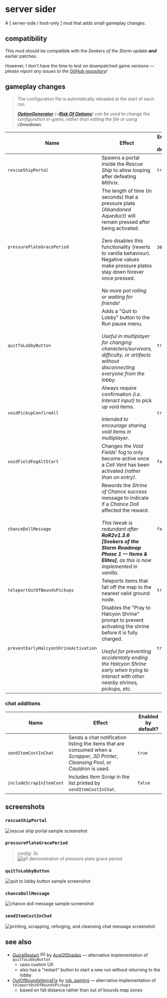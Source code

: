 # server sider

A \[ server-side / host-only \] mod that adds small gameplay changes.

## compatibility

This mod should be compatible with the *Seekers of the Storm* update ***and*** earlier patches.

However, I don't have the time to test on downpatched game versions *— please report any issues to the [GitHub repository](https://github.com/itsschwer/ror2-serversider/issues)!*

## gameplay changes

> The configuration file is automatically reloaded at the start of each run.
>
> *[***OptionGenerator***](https://thunderstore.io/package/6thmoon/OptionGenerator/) *(+[***Risk Of Options***](https://thunderstore.io/package/Rune580/Risk_Of_Options/))* can be used to change the configuration in-game, rather than editing the file or using **r2modman**.*

Name | Effect | Enabled by default?
---    | ---    | ---
`rescueShipPortal` | Spawns a portal inside the *Rescue Ship* to allow looping after defeating *Mithrix*.  | `true`
`pressurePlateGracePeriod` | The length of time (in seconds) that a pressure plate *(Abandoned Aqueduct)* will remain pressed after being activated.<br/><br/>Zero disables this functionality (reverts to vanilla behaviour).<br/>Negative values make pressure plates stay down forever once pressed.<br/><br/>*No more pot rolling or waiting for friends!* | `30` *(true)*
`quitToLobbyButton` | Adds a "Quit to Lobby" button to the Run pause menu. <br/><br/> *Useful in multiplayer for changing characters/survivors, difficulty, or artifacts without disconnecting everyone from the lobby.* | `true`
`voidPickupConfirmAll` | Always require confirmation *(i.e. Interact input)* to pick up void items. <br/><br/> *Intended to encourage sharing void items in multiplayer.* | `true`
`voidFieldFogAltStart` | Changes the *Void Fields*' fog to only become active once a *Cell Vent* has been activated *(rather than on entry)*. | `false`
`chanceDollMessage` | Rewords the *Shrine of Chance* success message to indicate if a *Chance Doll* affected the reward.<br/><br/>*This tweak is redundant after **RoR2v1.3.6 [Seekers of the Storm Roadmap Phase 1 — Items & Elites]**, as this is now implemented in vanilla.* | `false`
`teleportOutOfBoundsPickups` | Teleports items that fall off the map to the nearest valid ground node. | `true`
`preventEarlyHalcyonShrineActivation` | Disables the "Pray to Halcyon Shrine" prompt to prevent activating the shrine before it is fully charged. <br/><br/> *Useful for preventing accidentally ending the Halcyon Shrine early when trying to interact with other nearby shrines, pickups, etc.* | `true`

### chat additions

Name | Effect | Enabled by default?
---    | ---    | ---
`sendItemCostInChat` | Sends a chat notification listing the items that are consumed when a *Scrapper*, *3D Printer*, *Cleansing Pool*, or *Cauldron* is used. | `true`
`includeScrapInItemCost` | Includes *Item Scrap* in the list printed by `sendItemCostInChat`. | `false`

## screenshots

### `rescueShipPortal`
![rescue ship portal sample screenshot](https://github.com/itsschwer/ror2-serversider/blob/main/xtra/demo-rescue-ship-portal.png?raw=true)

### `pressurePlateGracePeriod`
> *config: 3s*\
![gif demonstration of pressure plate grace period](https://github.com/itsschwer/pressure-drop/blob/main/xtra/demo-pressure-plate-timed.gif?raw=true)

### `quitToLobbyButton`
![quit to lobby button sample screenshot](https://github.com/itsschwer/ror2-serversider/blob/main/xtra/demo-quit-to-lobby-button.png?raw=true)

### `chanceDollMessage`
![chance doll message sample screenshot](https://github.com/itsschwer/ror2-serversider/blob/main/xtra/demo-chance-doll-message.png?raw=true)

### `sendItemCostInChat`
![printing, scrapping, reforging, and cleansing chat message screenshot](https://github.com/itsschwer/ror2-serversider/blob/main/xtra/demo-item-cost-in-chat.png?raw=true)

## see also

- [QuickRestart](https://thunderstore.io/package/AceOfShades/QuickRestart/) <sup>[*src*](https://github.com/Maceris/quick-restart)</sup> by [AceOfShades](https://thunderstore.io/package/AceOfShades/) — alternative implementation of `quitToLobbyButton`
    - uses custom UX
    - also has a "restart" button to start a new run without returning to the lobby
- [OutOfBoundsItemsFix](https://thunderstore.io/package/rob_gaming/OutOfBoundsItemsFix/) by [rob_gaming](https://thunderstore.io/package/rob_gaming/) — alternative implementation of `teleportOutOfBoundsPickups`
    - based on fall distance rather than out of bounds map zones
